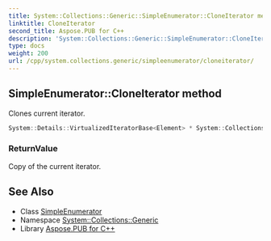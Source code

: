 ```yaml
---
title: System::Collections::Generic::SimpleEnumerator::CloneIterator method
linktitle: CloneIterator
second_title: Aspose.PUB for C++
description: 'System::Collections::Generic::SimpleEnumerator::CloneIterator method. Clones current iterator in C++.'
type: docs
weight: 200
url: /cpp/system.collections.generic/simpleenumerator/cloneiterator/
---
```

## SimpleEnumerator::CloneIterator method


Clones current iterator.

```cpp
System::Details::VirtualizedIteratorBase<Element> * System::Collections::Generic::SimpleEnumerator<Container, Element>::CloneIterator() const override
```


### ReturnValue

Copy of the current iterator.

## See Also

* Class [SimpleEnumerator](../)
* Namespace [System::Collections::Generic](../../)
* Library [Aspose.PUB for C++](../../../)
